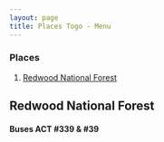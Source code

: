 ```yaml
---
layout: page
title: Places Togo - Menu
---
```


### Places

1. [Redwood National Forest](https://www.ebparks.org/parks/redwood/)


## Redwood National Forest

#### Buses ACT #339 & #39
